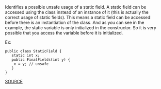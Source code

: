 Identifies a possible unsafe usage of a static field.
A static field can be accessed using the class instead of an instance of it (this is actually the correct usage of static fields).
This means a static field can be accessed before there is an instantiation of the class.
And as you can see in the example, the static variable is only initialized in the constructor.
So it is very possible that you access the variable before it is initialized.

Ex:

    public class StaticField {
       static int x;
       public FinalFields(int y) {
        x = y; // unsafe
       }
    }

[SOURCE](http://pmd.sourceforge.net/pmd-5.3.2/pmd-java/rules/java/design.html#AssignmentToNonFinalStatic)
